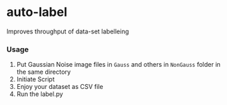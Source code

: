 # auto-label
Improves throughput of data-set labelleing


### Usage  
 1. Put Gaussian Noise image files in `Gauss` and others in `NonGauss` folder in the same directory  
 2. Initiate Script  
 3. Enjoy your dataset as CSV file  
 4. Run the label.py 
